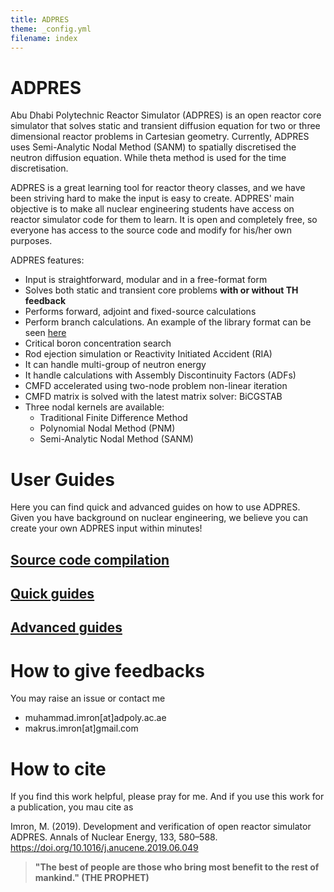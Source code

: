 ```yaml
---
title: ADPRES
theme: _config.yml
filename: index
---
```


# ADPRES

Abu Dhabi Polytechnic Reactor Simulator (ADPRES) is an open reactor core simulator that solves static and transient diffusion equation for two or three dimensional reactor problems in Cartesian geometry. Currently, ADPRES uses Semi-Analytic Nodal Method (SANM) to spatially discretised the neutron diffusion equation. While theta method is used for the time discretisation.

ADPRES is a great learning tool for reactor theory classes, and we have been striving hard to make the input is easy to create. ADPRES' main objective is to make all nuclear engineering students have access on reactor simulator code for them to learn. It is open and completely free, so everyone has access to the source code and modify for his/her own purposes.

ADPRES features:
* Input is straightforward, modular and in a free-format form
* Solves both static and transient core problems **with or without TH feedback**
* Performs forward, adjoint and fixed-source calculations
* Perform branch calculations. An example of the library format can be seen [here]((https://github.com/imronuke/ADPRES/blob/master/smpl/xsec/SERPENT_CMM/m40.tab))
* Critical boron concentration search
* Rod ejection simulation or Reactivity Initiated Accident (RIA)
* It can handle multi-group of neutron energy
* It handle calculations with Assembly Discontinuity Factors (ADFs)
* CMFD accelerated using two-node problem non-linear iteration
* CMFD matrix is solved with the latest matrix solver: BiCGSTAB
* Three nodal kernels are available:
  * Traditional Finite Difference Method
  * Polynomial Nodal Method (PNM)
  * Semi-Analytic Nodal Method (SANM)

# User Guides

Here you can find quick and advanced guides on how to use ADPRES. Given you have background on nuclear engineering, we believe you can create your own ADPRES input within minutes!
## [Source code compilation](https://imronuke.github.io/ADPRES/install)
## [Quick guides](https://imronuke.github.io/ADPRES/quick-guides)
## [Advanced guides](https://imronuke.github.io/ADPRES/card-desc)


# How to give feedbacks
You may raise an issue or contact me
* muhammad.imron[at]adpoly.ac.ae
* makrus.imron[at]gmail.com

# How to cite
If you find this work helpful, please pray for me. And if you use this work for a publication, you mau cite as

Imron, M. (2019). Development and verification of open reactor simulator ADPRES. Annals of Nuclear Energy, 133, 580–588. https://doi.org/10.1016/j.anucene.2019.06.049


> **"The best of people are those who bring most benefit to the rest of mankind." (THE PROPHET)**
